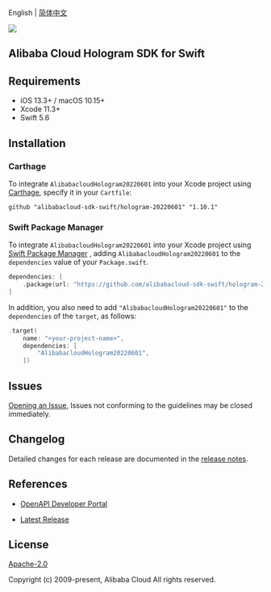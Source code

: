 English | [简体中文](README-CN.md)

![](https://aliyunsdk-pages.alicdn.com/icons/AlibabaCloud.svg)

## Alibaba Cloud Hologram SDK for Swift

## Requirements

- iOS 13.3+ / macOS 10.15+
- Xcode 11.3+
- Swift 5.6

## Installation

### Carthage

To integrate `AlibabacloudHologram20220601` into your Xcode project using [Carthage](https://github.com/Carthage/Carthage), specify it in your `Cartfile`:

```ogdl
github "alibabacloud-sdk-swift/hologram-20220601" "1.10.1"
```

### Swift Package Manager

To integrate `AlibabacloudHologram20220601` into your Xcode project using [Swift Package Manager](https://swift.org/package-manager/) , adding `AlibabacloudHologram20220601` to the `dependencies` value of your `Package.swift`.

```swift
dependencies: [
    .package(url: "https://github.com/alibabacloud-sdk-swift/hologram-20220601.git", from: "1.10.1")
]
```

In addition, you also need to add `"AlibabacloudHologram20220601"` to the `dependencies` of the `target`, as follows:

```swift
.target(
    name: "<your-project-name>",
    dependencies: [
        "AlibabacloudHologram20220601",
    ])
```

## Issues

[Opening an Issue](https://github.com/alibabacloud-sdk-swift/hologram-20220601/issues/new), Issues not conforming to the guidelines may be closed immediately.

## Changelog

Detailed changes for each release are documented in the [release notes](./ChangeLog.txt).

## References

* [OpenAPI Developer Portal](https://next.api.alibabacloud.com/home)
- [Latest Release](https://github.com/alibabacloud-sdk-swift/hologram-20220601)

## License

[Apache-2.0](http://www.apache.org/licenses/LICENSE-2.0)

Copyright (c) 2009-present, Alibaba Cloud All rights reserved.
